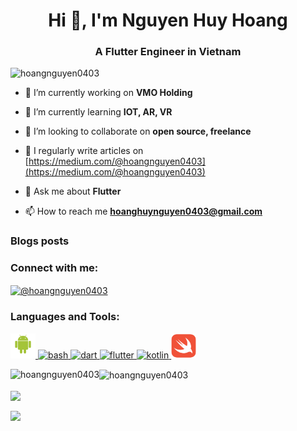 <h1 align="center">Hi 👋, I'm Nguyen Huy Hoang</h1>
<h3 align="center">A Flutter Engineer in Vietnam</h3>

<p align="left"> <img src="https://komarev.com/ghpvc/?username=hoangnguyen0403&label=Profile%20views&color=0e75b6&style=flat" alt="hoangnguyen0403" /> </p>

- 🔭 I’m currently working on **VMO Holding**

- 🌱 I’m currently learning **IOT, AR, VR**

- 👯 I’m looking to collaborate on **open source, freelance**

- 📝 I regularly write articles on [https://medium.com/@hoangnguyen0403](https://medium.com/@hoangnguyen0403)

- 💬 Ask me about **Flutter**

- 📫 How to reach me **hoanghuynguyen0403@gmail.com**

### Blogs posts
<!-- BLOG-POST-LIST:START -->
<!-- BLOG-POST-LIST:END -->

<h3 align="left">Connect with me:</h3>
<p align="left">
<a href="https://medium.com/@hoangnguyen0403" target="blank"><img align="center" src="https://raw.githubusercontent.com/rahuldkjain/github-profile-readme-generator/master/src/images/icons/Social/medium.svg" alt="@hoangnguyen0403" height="30" width="40" /></a>
</p>

<h3 align="left">Languages and Tools:</h3>
<p align="left"> <a href="https://developer.android.com" target="_blank" rel="noreferrer"> <img src="https://raw.githubusercontent.com/devicons/devicon/master/icons/android/android-original-wordmark.svg" alt="android" width="40" height="40"/> </a> <a href="https://www.gnu.org/software/bash/" target="_blank" rel="noreferrer"> <img src="https://www.vectorlogo.zone/logos/gnu_bash/gnu_bash-icon.svg" alt="bash" width="40" height="40"/> </a> <a href="https://dart.dev" target="_blank" rel="noreferrer"> <img src="https://www.vectorlogo.zone/logos/dartlang/dartlang-icon.svg" alt="dart" width="40" height="40"/> </a> <a href="https://flutter.dev" target="_blank" rel="noreferrer"> <img src="https://www.vectorlogo.zone/logos/flutterio/flutterio-icon.svg" alt="flutter" width="40" height="40"/> </a> <a href="https://kotlinlang.org" target="_blank" rel="noreferrer"> <img src="https://www.vectorlogo.zone/logos/kotlinlang/kotlinlang-icon.svg" alt="kotlin" width="40" height="40"/> </a> <a href="https://developer.apple.com/swift/" target="_blank" rel="noreferrer"> <img src="https://raw.githubusercontent.com/devicons/devicon/master/icons/swift/swift-original.svg" alt="swift" width="40" height="40"/> </a> </p> 

<p><img align="left" src="https://github-readme-stats.vercel.app/api/top-langs?username=hoangnguyen0403&show_icons=true&locale=en&layout=compact" alt="hoangnguyen0403" /></p>

<p><img align="center" src="https://github-readme-stats.vercel.app/api?username=hoangnguyen0403&show_icons=true&locale=en&width=400" alt="hoangnguyen0403" /></p>

<a href="https://github.com/anuraghazra/github-readme-stats">
  <img align="center" src="https://github-readme-stats.vercel.app/api/pin/?username=hoangnguyen0403&repo=sheet_loader_localization&show_owner=true" />
</a>
<p> </p>

<a href="https://git.io/streak-stats">
  <img align="center" src="https://github-readme-streak-stats.herokuapp.com/?user=HoangNguyen0403" />
</a>
